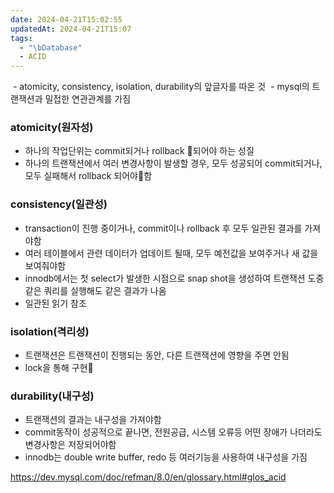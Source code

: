 ```yaml
---
date: 2024-04-21T15:02:55
updatedAt: 2024-04-21T15:07
tags:
  - "\bDatabase"
  - ACID
---
```

 - atomicity, consistency, isolation, durability의 앞글자를 따온 것
 - mysql의 트랜잭션과 밀접한 연관관계를 가짐

### atomicity(원자성)
- 하나의 작업단위는 commit되거나 rollback 되어야 하는 성질
- 하나의 트랜잭션에서 여러 변경사항이 발생할 경우, 모두 성공되어 commit되거나, 모두 실패해서 rollback 되어야함
### consistency(일관성)
- transaction이 진행 중이거나, commit이나 rollback 후 모두 일관된 결과를 가져야함
- 여러 테이블에서 관련 데이터가 업데이트 될때, 모두 예전값을 보여주거나 새 값을 보여줘야함
- innodb에서는 첫 select가 발생한 시점으로 snap shot을 생성하여 트랜잭션 도중 같은 쿼리를 실행해도 같은 결과가 나옴
- 일관된 읽기 참조
### isolation(격리성)
- 트랜잭션은 트랜잭션이 진행되는 동안, 다른 트랜잭션에 영향을 주면 안됨
- lock을 통해 구현
### durability(내구성)
- 트랜잭션의 결과는 내구성을 가져야함
- commit동작이 성공적으로 끝나면, 전원공급, 시스템 오류등 어떤 장애가 나더라도 변경사항은 저장되어야함
- innodb는 double write buffer, redo 등 여러기능을 사용하여 내구성을 가짐



https://dev.mysql.com/doc/refman/8.0/en/glossary.html#glos_acid
